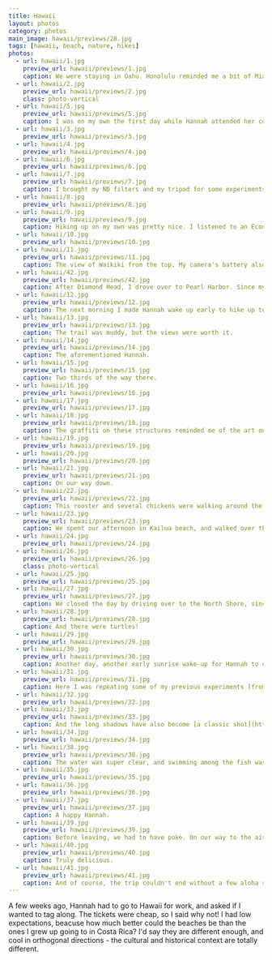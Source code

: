 ```yaml
---
title: Hawaii
layout: photos
category: photos
main_image: hawaii/previews/28.jpg
tags: [hawaii, beach, nature, hikes]
photos:
  - url: hawaii/1.jpg
    preview_url: hawaii/previews/1.jpg
    caption: We were staying in Oahu. Honolulu reminded me a bit of Miami, while its suburbs made me think of Costa Rica. It's an odd mix.
  - url: hawaii/2.jpg
    preview_url: hawaii/previews/2.jpg
    class: photo-vertical
  - url: hawaii/5.jpg
    preview_url: hawaii/previews/5.jpg
    caption: I was on my own the first day while Hannah attended her conference. Kaimuki was recommended as a very walkable neighborhood with cool stores. It wasn't all that walkable, and the stores weren't there either, but I found some nice sights.
  - url: hawaii/3.jpg
    preview_url: hawaii/previews/3.jpg
  - url: hawaii/4.jpg
    preview_url: hawaii/previews/4.jpg
  - url: hawaii/6.jpg
    preview_url: hawaii/previews/6.jpg
  - url: hawaii/7.jpg
    preview_url: hawaii/previews/7.jpg
    caption: I brought my ND filters and my tripod for some experiments. Honestly, none came out great. This is the tunnel that leads to [Diamond Head](https://en.wikipedia.org/wiki/Diamond_Head,_Hawaii).
  - url: hawaii/8.jpg
    preview_url: hawaii/previews/8.jpg
  - url: hawaii/9.jpg
    preview_url: hawaii/previews/9.jpg
    caption: Hiking up on my own was pretty nice. I listened to an Econtalk episode on my way up, and followed it with Heavyweight. Eventually my headphones ran out of battery though.
  - url: hawaii/10.jpg
    preview_url: hawaii/previews/10.jpg
  - url: hawaii/11.jpg
    preview_url: hawaii/previews/11.jpg
    caption: The view of Waikiki from the top. My camera's battery also died, but I stayed up there and read my book for about an hour before going down.
  - url: hawaii/42.jpg
    preview_url: hawaii/previews/42.jpg
    caption: After Diamond Head, I drove over to Pearl Harbor. Since my camera died, here's a lone iPhone photo of USS Bowfin, one of the submarines in the museum. The role that Hawaii, and this location specifically, plays in US narrative building is critical. Walking around as a foreigner with skeptical eyes, and in the our strange current political context, was pretty educational about how people in the US see themselves, or at least how some of their institutions want them to see themselves.
  - url: hawaii/12.jpg
    preview_url: hawaii/previews/12.jpg
    caption: The next morning I made Hannah wake up early to hike up to the pillboxes on Lanikai, which our host had recommended. We didn't make it before sunrise as planned, but close enough.
  - url: hawaii/13.jpg
    preview_url: hawaii/previews/13.jpg
    caption: The trail was muddy, but the views were worth it.
  - url: hawaii/14.jpg
    preview_url: hawaii/previews/14.jpg
    caption: The aforementioned Hannah.
  - url: hawaii/15.jpg
    preview_url: hawaii/previews/15.jpg
    caption: Two thirds of the way there.
  - url: hawaii/16.jpg
    preview_url: hawaii/previews/16.jpg
  - url: hawaii/17.jpg
    preview_url: hawaii/previews/17.jpg
  - url: hawaii/18.jpg
    preview_url: hawaii/previews/18.jpg
    caption: The graffiti on these structures reminded me of the art on the various batteries we've hiked to around San Francisco.
  - url: hawaii/19.jpg
    preview_url: hawaii/previews/19.jpg
  - url: hawaii/20.jpg
    preview_url: hawaii/previews/20.jpg
  - url: hawaii/21.jpg
    preview_url: hawaii/previews/21.jpg
    caption: On our way down.
  - url: hawaii/22.jpg
    preview_url: hawaii/previews/22.jpg
    caption: This rooster and several chickens were walking around the stores in Kailua. Apparently this is common in Hawaii.
  - url: hawaii/23.jpg
    preview_url: hawaii/previews/23.jpg
    caption: We spent our afternoon in Kailua beach, and walked over the estuary that divides it from Lanikai.
  - url: hawaii/24.jpg
    preview_url: hawaii/previews/24.jpg
  - url: hawaii/26.jpg
    preview_url: hawaii/previews/26.jpg
    class: photo-vertical
  - url: hawaii/25.jpg
    preview_url: hawaii/previews/25.jpg
  - url: hawaii/27.jpg
    preview_url: hawaii/previews/27.jpg
    caption: We closed the day by driving over to the North Shore, since many people had recommended that we check out the shrimp trucks, which apparently are to Hawaii what taquerías are in The Mission. The food was good, but even better was that we ended up in Laniakea for sunset.
  - url: hawaii/28.jpg
    preview_url: hawaii/previews/28.jpg
    caption: And there were turtles!
  - url: hawaii/29.jpg
    preview_url: hawaii/previews/29.jpg
  - url: hawaii/30.jpg
    preview_url: hawaii/previews/30.jpg
    caption: Another day, another early sunrise wake-up for Hannah to complain about. This time, we were headed to Hanauma Bay to spend our last hours in Hawaii snorkeling. We made a couple of pit stops along the way for photos.
  - url: hawaii/31.jpg
    preview_url: hawaii/previews/31.jpg
    caption: Here I was repeating some of my previous experiments [from Puerto Viejo](/photos/2017/11/29/limon/).
  - url: hawaii/32.jpg
    preview_url: hawaii/previews/32.jpg
  - url: hawaii/33.jpg
    preview_url: hawaii/previews/33.jpg
    caption: And the long shadows have also become [a classic shot](http://localhost:4000/photos/2018/07/14/midsummer/#18.jpg).
  - url: hawaii/34.jpg
    preview_url: hawaii/previews/34.jpg
  - url: hawaii/38.jpg
    preview_url: hawaii/previews/38.jpg
    caption: The water was super clear, and swimming among the fish was amazing. Hannah had never snorkeled before, and while I had, the amount of fish in the reef made it an unforgettable experience for both of us.
  - url: hawaii/35.jpg
    preview_url: hawaii/previews/35.jpg
  - url: hawaii/36.jpg
    preview_url: hawaii/previews/36.jpg
  - url: hawaii/37.jpg
    preview_url: hawaii/previews/37.jpg
    caption: A happy Hannah.
  - url: hawaii/39.jpg
    preview_url: hawaii/previews/39.jpg
    caption: Before leaving, we had to have poke. On our way to the airport we stopped at Fresh Catch. This was the best tuna I've had in my life.
  - url: hawaii/40.jpg
    preview_url: hawaii/previews/40.jpg
    caption: Truly delicious.
  - url: hawaii/41.jpg
    preview_url: hawaii/previews/41.jpg
    caption: And of course, the trip couldn't end without a few aloha shirts. I might have bought one too many, but that was Hannah's fault.
---
```


A few weeks ago, Hannah had to go to Hawaii for work, and asked if I wanted to tag along. The tickets were cheap, so I said why not! I had low expectations, beacuse how much better could the beaches be than the ones I grew up going to in Costa Rica? I'd say they are different enough, and cool in orthogonal directions - the cultural and historical context are totally different.